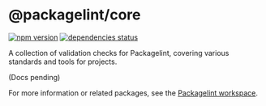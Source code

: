 # @packagelint/core

[![npm version](https://img.shields.io/npm/v/@packagelint/core.svg)](https://www.npmjs.com/package/@packagelint/core)
[![dependencies status](https://img.shields.io/david/spautz/packagelint.svg?path=packages/core)](https://david-dm.org/spautz/packagelint?path=packages/core)

A collection of validation checks for Packagelint, covering various standards and tools for projects.

(Docs pending)

For more information or related packages, see the [Packagelint workspace](https://github.com/spautz/packagelint).
